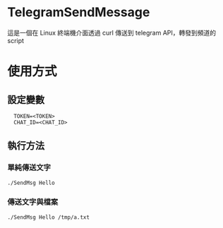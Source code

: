 # TelegramSendMessage
這是一個在 Linux 終端機介面透過 curl 傳送到 telegram API，轉發到頻道的 script

# 使用方式
## 設定變數
```
  TOKEN=<TOKEN>
  CHAT_ID=<CHAT_ID>
```  
## 執行方法
### 單純傳送文字
```bash
./SendMsg Hello
```
### 傳送文字與檔案  
```bash
./SendMsg Hello /tmp/a.txt
```
